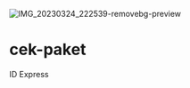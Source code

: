 ![IMG_20230324_222539-removebg-preview](https://user-images.githubusercontent.com/127918462/227569964-087bc3cf-cf49-4ad4-b377-c1c137a5f5fd.png)
# cek-paket
ID Express
